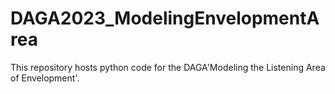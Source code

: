 # DAGA2023_ModelingEnvelopmentArea
This repository hosts python code for the DAGA'Modeling the Listening Area of Envelopment'.
